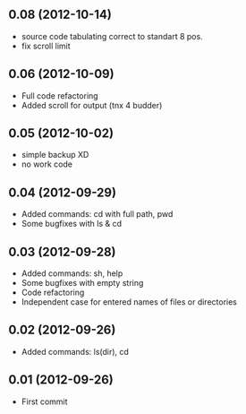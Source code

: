 ## 0.08 (2012-10-14)

 * source code tabulating correct to standart 8 pos.
 * fix scroll limit

## 0.06 (2012-10-09)

* Full code refactoring
* Added scroll for output (tnx 4 budder)

## 0.05 (2012-10-02)

* simple backup XD
* no work code

## 0.04 (2012-09-29)

* Added commands: cd with full path, pwd
* Some bugfixes with ls & cd

## 0.03 (2012-09-28)

* Added commands: sh, help
* Some bugfixes with empty string
* Code refactoring
* Independent case for entered names of files or directories

## 0.02 (2012-09-26)

* Added commands: ls(dir), cd

## 0.01 (2012-09-26)

* First commit